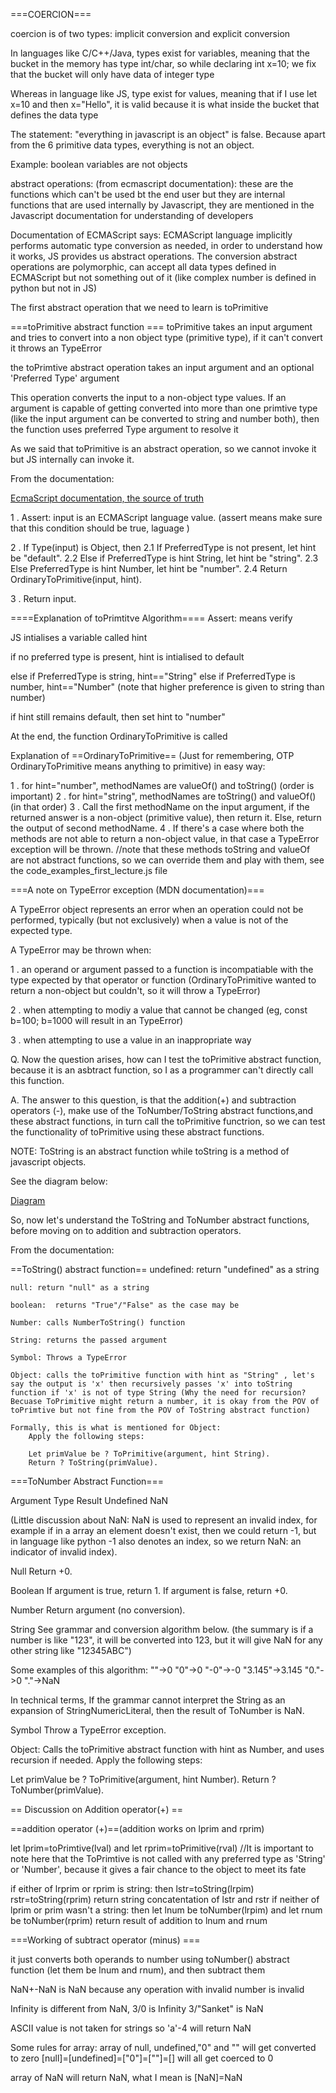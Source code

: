 ===COERCION===

coercion is of two types: implicit conversion and explicit conversion

In languages like C/C++/Java, types exist for variables, meaning that the bucket in the memory has type int/char, so while declaring int x=10; we fix that the bucket will only have data of integer type

Whereas in language like JS, type exist for values, meaning that if I use let x=10 and then x="Hello", it is valid because it is what inside the bucket that defines the data type

The statement: "everything in javascript is an object" is false. Because apart from the 6 primitive data types, everything is not an object. 

Example: boolean variables are not objects

abstract operations: (from ecmascript documentation): these are the functions which can't be used bt the end user but they are internal functions that are used internally by Javascript, they are mentioned in the Javascript documentation for understanding of developers


Documentation of ECMAScript says: 
ECMAScript language implicitly performs automatic type conversion as needed, in order to understand how it works, JS provides us abstract operations. The conversion abstract operations are polymorphic, can accept all data types defined in ECMAScript but not something out of it (like complex number is defined in python but not in JS)

The first abstract operation that we need to learn is toPrimitive

===toPrimitive abstract function ===
toPrimitive  takes an input argument and tries to convert into a non object type (primitive type), if it can't convert it throws an TypeError

 the toPrimtive abstract operation takes an input argument and an optional 'Preferred Type' argument

This operation converts the input to a non-object type values. If an argument is capable of getting converted into more than one primtive type (like the input argument can be converted to string and number both), then the function uses preferred Type argument to resolve it

As we said that toPrimitive is an abstract operation, so we cannot invoke it but JS internally can invoke it.

From the documentation:

[EcmaScript documentation, the source of truth ](https://262.ecma-international.org/10.0/#sec-abstract-operations)

1 . Assert: input is an ECMAScript language value. (assert means make sure that this condition should be true, laguage )

2 . If Type(input) is Object, then
    2.1 If PreferredType is not present, let hint be "default".
    2.2 Else if PreferredType is hint String, let hint be "string".
    2.3 Else PreferredType is hint Number, let hint be "number".
    2.4 Return OrdinaryToPrimitive(input, hint).

3 . Return input.

====Explanation of toPrimtitve Algorithm====
Assert: means verify

JS intialises a variable called hint

if no preferred type is present, hint is intialised to default

else if PreferredType is string, hint=="String"
else if PreferredType is number, hint=="Number"
(note that higher preference is given to string than number)

if hint still remains default, then set hint to "number"

At the end, the function OrdinaryToPrimitive is called

Explanation of ==OrdinaryToPrimitive== (Just for remembering, OTP OrdinaryToPrimitive means anything to primitive) in easy way:

1 . for hint="number", methodNames are valueOf() and toString() (order is important)
2 . for hint="string", methodNames are toString() and valueOf() (in that order)
3 . Call the first methodName on the input argument, if the returned answer is a non-object (primitive value), then return it. Else, return the output of second methodName.
4 . If there's a case where both the methods are not able to return a non-object value, in that case a TypeError exception will be thrown. //note that these methods toString and valueOf are not abstract functions, so we can override them and play with them, see the code_examples_first_lecture.js file

===A note on TypeError exception (MDN documentation)===

A TypeError object represents an error when an operation could not be performed, typically (but not exclusively) when a value is not of the expected type.

A TypeError may be thrown when:

1 . an operand or argument passed to a function is incompatiable with the type expected by that operator or function (OrdinaryToPrimitive wanted to return a non-object but couldn't, so it will throw a TypeError)

2 . when attempting to modiy a value that cannot be changed (eg, const b=100; b=1000 will result in an TypeError)

3 . when attempting to use a value in an inappropriate way


Q. Now the question arises, how can I test the toPrimitive abstract function, because it is an asbtract function, so I as a programmer can't directly call this function.

A. The answer to this question, is that the addition(+) and subtraction operators (-), make use of the ToNumber/ToString abstract functions,and these abstract functions, in turn call the toPrimitive functrion, so we can test the functionality of toPrimitive using these abstract functions.

NOTE: ToString is an abstract function while toString is a method of javascript objects.

See the diagram below:

[Diagram](https://drive.google.com/open?id=1TDaAjOJDe9WFlNKpBGDwNzsjzrtmHBDM)

So, now let's understand the ToString and ToNumber abstract functions, before moving on to addition and subtraction operators.

From the documentation:

==ToString() abstract function==
    undefined: return "undefined" as a string

    null: return "null" as a string

    boolean:  returns "True"/"False" as the case may be

    Number: calls NumberToString() function

    String: returns the passed argument

    Symbol: Throws a TypeError 

    Object: calls the toPrimitive function with hint as "String" , let's say the output is 'x' then recursively passes 'x' into toString function if 'x' is not of type String (Why the need for recursion? Becuase ToPrimitive might return a number, it is okay from the POV of toPrimtive but not fine from the POV of ToString abstract function)

    Formally, this is what is mentioned for Object: 	
        Apply the following steps:

        Let primValue be ? ToPrimitive(argument, hint String).
        Return ? ToString(primValue).


===ToNumber Abstract Function===

Argument Type	Result
Undefined NaN 

(Little discussion about NaN: NaN is used to represent an invalid index, for example if in a array an element doesn't exist, then we could return -1, but in language like python -1 also denotes an index, so we return NaN: an indicator of invalid index).

Null	Return +0.

Boolean	If argument is true, return 1. If argument is false, return +0.

Number	Return argument (no conversion).

String	See grammar and conversion algorithm below. (the summary is if a number is like "123", it will be converted into 123, but it will give NaN for any other string like "12345ABC")

Some examples of this algorithm:
""->0
"0"->0
"-0"->-0
"3.145"->3.145
"0."->0
"."->NaN

In technical terms, If the grammar cannot interpret the String as an expansion of StringNumericLiteral, then the result of ToNumber is NaN.

Symbol	Throw a TypeError exception.

Object: Calls the toPrimitive abstract function with hint as Number, and uses recursion if needed.
Apply the following steps:

Let primValue be ? ToPrimitive(argument, hint Number).
Return ? ToNumber(primValue).


== Discussion on Addition operator(+) == 


==addition operator (+)==(addition works  on lprim and rprim)

let lprim=toPrimtive(lval) and let rprim=toPrimitive(rval) //It is important to note here that the ToPrimtive is not called with any preferred type as 'String' or 'Number', because it gives a fair chance to the object to meet its fate

if either of lrprim or rprim is string:
    then lstr=toString(lrpim)
        rstr=toString(rprim)
        return string concatentation of lstr and rstr
if neither of lprim or prim wasn't a string:
    then let lnum be toNumber(lrpim) and let rnum be toNumber(rprim)
    return result of addition to lnum and rnum

===Working of subtract operator (minus) ===

it just converts both operands to number using toNumber() abstract function (let them be lnum and rnum), and then subtract them 

NaN+-NaN is NaN because any operation with invalid number is invalid

Infinity is different from NaN, 3/0 is Infinity 3/"Sanket" is NaN

ASCII value is not taken for strings so 'a'-4 will return NaN

Some rules for array: array of null, undefined,"0" and "" will get converted to zero
 [null]=[undefined]=["0"]=[""]=[] will all get coerced to 0

array of NaN will return NaN, what I mean is [NaN]=NaN

